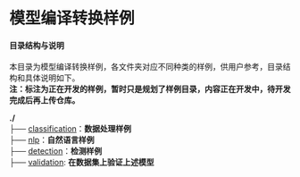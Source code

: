 # 模型编译转换样例

#### 目录结构与说明

本目录为模型编译转换样例，各文件夹对应不同种类的样例，供用户参考，目录结构和具体说明如下。   
**注：标注为正在开发的样例，暂时只是规划了样例目录，内容正在开发中，待开发完成后再上传仓库。**

**./**   
├── [classification](./classification)：**数据处理样例**    
├── [nlp](./nlp)：**自然语言样例**    
├── [detection](./detection)：**检测样例**    
├── [validation](./py): **在数据集上验证上述模型**


